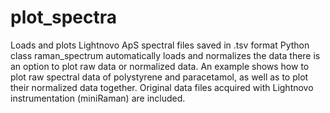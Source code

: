 # plot_spectra
Loads and plots
Lightnovo ApS spectral files saved in .tsv format
Python class raman_spectrum automatically loads and normalizes the data
there is an option to plot raw data or normalized data.
An example shows how to plot raw spectral data of polystyrene and paracetamol,
as well as to plot their normalized data together. Original data files acquired with Lightnovo instrumentation (miniRaman) are included.
